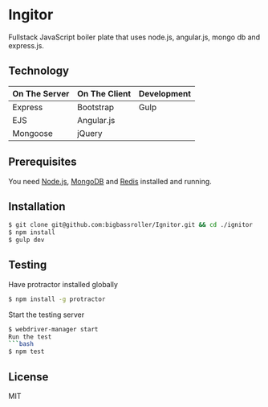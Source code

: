 Ingitor
=============

Fullstack JavaScript boiler plate that uses node.js, angular.js, mongo db and express.js.


Technology
------------

| On The Server | On The Client  | Development |
| ------------- | -------------- | ----------- |
| Express       | Bootstrap      | Gulp        |
| EJS           | Angular.js     |             |
| Mongoose      | jQuery         |             |


Prerequisites
------------

You need [Node.js](http://nodejs.org/download/), [MongoDB](http://www.mongodb.org/downloads) and [Redis](http://redis.io/download) installed and running.


Installation
------------

```bash
$ git clone git@github.com:bigbassroller/Ignitor.git && cd ./ignitor
$ npm install
$ gulp dev
```
Testing
-----------
Have protractor installed globally
```bash
$ npm install -g protractor
```
Start the testing server
```bash
$ webdriver-manager start
Run the test
```bash
$ npm test
```

License
------------

MIT

